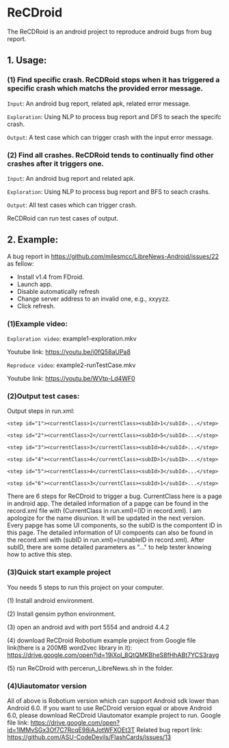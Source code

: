 # ReCDroid

The ReCDRoid is an android project to reproduce android bugs from bug report.

## 1. Usage:
### (1) Find specific crash. ReCDRoid stops when it has triggered a specific crash which matchs the provided error message.
`Input`: An android bug report, related apk, related error message.

`Exploration`: Using NLP to process bug report and DFS to seach the specifc crash.

`Output`: A test case which can trigger crash with the input error message.


### (2) Find all crashes. ReCDRoid tends to continually find other crashes after it triggers one.
`Input`: An android bug report and related apk.

`Exploration`: Using NLP to process bug report and BFS to seach crashs.

`Output`: All test cases which can trigger crash.

ReCDRoid can run test cases of output.

## 2. Example:
A bug report in https://github.com/milesmcc/LibreNews-Android/issues/22 as fellow:

- Install v1.4 from FDroid.
- Launch app.
- Disable automatically refresh
- Change server address to an invalid one, e.g., xxyyzz.
- Click refresh.



### (1)Example video:

`Exploration video`: example1-exploration.mkv

Youtube link: https://youtu.be/i0fQ58aUPa8

`Reproduce video`: example2-runTestCase.mkv

Youtube link: https://youtu.be/WVtp-Ld4WF0

### (2)Output test cases:
Output steps in run.xml: 

```
<step id="1"><currentClass>1</currentClass><subId>1</subId>...</step>
 
<step id="2"><currentClass>2</currentClass><subId>5</subId>...</step>

<step id="3"><currentClass>3</currentClass><subId>4</subId>...</step>

<step id="4"><currentClass>4</currentClass><subID>1</subID>...</step>

<step id="5"><currentClass>4</currentClass><subId>3</subId>...</step>

<step id="6"><currentClass>3</currentClass><subId>1</subId>...</step>
```

There are 6 steps for ReCDroid to trigger a bug. CurrentClass here is a page in android app. The detailed information of a papge can be found in the record.xml file with (CurrentClass in run.xml)=(ID in record.xml). I am apologize for the name disunion. It will be updated in the next version. Every papge has some UI components, so the subID is the compontent ID in this page. The detailed information of UI compoents can also be found in the record.xml with (subID in run.xml)=(runableID in record.xml). After subID, there are some detailed parameters as "..." to help tester knowing how to active this step.

### (3)Quick start example project
You needs 5 steps to run this project on your computer.

(1) Install android environment.

(2) Install gensim python environment.

(3) open an android avd with port 5554 and android 4.4.2

(4) download ReCDroid Robotium example project from Google file link(there is a 200MB word2vec library in it): https://drive.google.com/open?id=19iXoI_8QtQMKBheS8fHhABt7YCS3rayg

(5) run ReCDroid with percerun_LibreNews.sh in the folder.

### (4)Uiautomator version
All of above is Robotium version which can support Android sdk lower than Android 6.0.
If you want to use ReCDroid version equal or above Android 6.0, please download ReCDroid Uiautomator example project to run. Google file link: https://drive.google.com/open?id=1lMMvSGx3Of7C7RcqE98iAJotWFXOEt3T
Related bug report link: https://github.com/ASU-CodeDevils/FlashCards/issues/13
